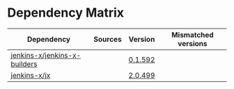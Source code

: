 # Dependency Matrix

Dependency | Sources | Version | Mismatched versions
---------- | ------- | ------- | -------------------
[jenkins-x/jenkins-x-builders](https://github.com/jenkins-x/jenkins-x-builders) |  | [0.1.592]() | 
[jenkins-x/jx](https://github.com/jenkins-x/jx) |  | [2.0.499](https://github.com/jenkins-x/jx/releases/tag/v2.0.499) | 
